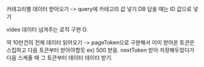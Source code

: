 카테고리별 데이터 받아오기
-> query에 카테고리 값 넣기
DB 담을 때는 ID 값으로 넣기

video 데이터 넘겨주는 로직 구현 O

약 10만건의 전체 데이터 읽어오기
-> pageToken으로 구분해서 이미 받아온 토큰은 스킵하고 다음 토큰부터 받아야할듯
ex) 500 받음. nextToken 받아 저장해두었다가 다음 스케줄 때 그 토큰부터 데이터 데이터 받기.




